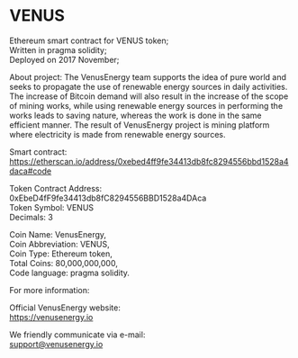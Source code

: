 # VENUS

Ethereum smart contract for VENUS token;</br>
Written in pragma solidity;</br>
Deployed on 2017 November;</br>


About project:
The VenusEnergy team supports the idea of pure world and seeks to propagate the use of renewable energy sources in daily activities. The increase of Bitcoin demand will also result in the increase of the scope of mining works, while using renewable energy sources in performing the works leads to saving nature, whereas the work is done in the same efficient manner. The result of VenusEnergy project is mining platform where electricity is made from renewable energy sources.

Smart contract:</br>
https://etherscan.io/address/0xebed4ff9fe34413db8fc8294556bbd1528a4daca#code</br>

Token Contract Address: 0xEbeD4fF9fe34413db8fC8294556BBD1528a4DAca</br>
Token Symbol: VENUS</br>
Decimals: 3</br>

Coin Name: VenusEnergy,</br>
Coin Abbreviation: VENUS,</br>
Coin Type: Ethereum token,</br>
Total Coins: 80,000,000,000,</br>
Code language: pragma solidity.</br>

For more information:</br>

Official VenusEnergy website:</br>
https://venusenergy.io</br>

We friendly communicate via e-mail:</br>
support@venusenergy.io</br>
